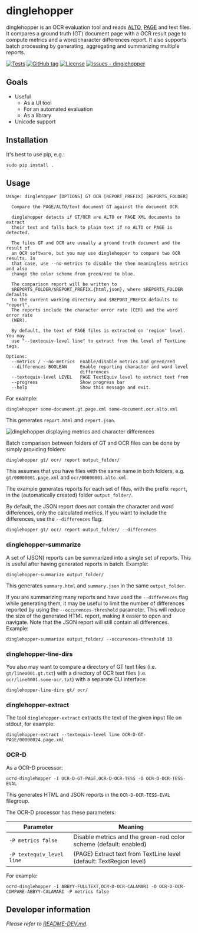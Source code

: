 dinglehopper
============

dinglehopper is an OCR evaluation tool and reads
[ALTO](https://github.com/altoxml),
[PAGE](https://github.com/PRImA-Research-Lab/PAGE-XML) and text files.  It
compares a ground truth (GT) document page with a OCR result page to compute
metrics and a word/character differences report. It also supports batch processing by 
generating, aggregating and summarizing multiple reports.

[![Tests](https://github.com/qurator-spk/dinglehopper/workflows/test/badge.svg)](https://github.com/qurator-spk/dinglehopper/actions?query=workflow:"test")
[![GitHub tag](https://img.shields.io/github/tag/qurator-spk/dinglehopper?include_prereleases=&sort=semver&color=blue)](https://github.com/qurator-spk/dinglehopper/releases/)
[![License](https://img.shields.io/badge/License-Apache-blue)](#license)
[![issues - dinglehopper](https://img.shields.io/github/issues/qurator-spk/dinglehopper)](https://github.com/qurator-spk/dinglehopper/issues)

Goals
-----
* Useful
  * As a UI tool
  * For an automated evaluation
  * As a library
* Unicode support

Installation
------------
It's best to use pip, e.g.:
~~~
sudo pip install .
~~~

Usage
-----
~~~
Usage: dinglehopper [OPTIONS] GT OCR [REPORT_PREFIX] [REPORTS_FOLDER]

  Compare the PAGE/ALTO/text document GT against the document OCR.

  dinglehopper detects if GT/OCR are ALTO or PAGE XML documents to extract
  their text and falls back to plain text if no ALTO or PAGE is detected.

  The files GT and OCR are usually a ground truth document and the result of
  an OCR software, but you may use dinglehopper to compare two OCR results. In
  that case, use --no-metrics to disable the then meaningless metrics and also
  change the color scheme from green/red to blue.

  The comparison report will be written to
  $REPORTS_FOLDER/$REPORT_PREFIX.{html,json}, where $REPORTS_FOLDER defaults
  to the current working directory and $REPORT_PREFIX defaults to "report".
  The reports include the character error rate (CER) and the word error rate
  (WER).

  By default, the text of PAGE files is extracted on 'region' level. You may
  use "--textequiv-level line" to extract from the level of TextLine tags.

Options:
  --metrics / --no-metrics  Enable/disable metrics and green/red
  --differences BOOLEAN     Enable reporting character and word level
                            differences
  --textequiv-level LEVEL   PAGE TextEquiv level to extract text from
  --progress                Show progress bar
  --help                    Show this message and exit.
~~~

For example:
~~~
dinglehopper some-document.gt.page.xml some-document.ocr.alto.xml
~~~
This generates `report.html` and `report.json`.

![dinglehopper displaying metrics and character differences](.screenshots/dinglehopper.png?raw=true)

Batch comparison between folders of GT and OCR files can be done by simply providing 
folders:
~~~
dinglehopper gt/ ocr/ report output_folder/
~~~
This assumes that you have files with the same name in both folders, e.g. 
`gt/00000001.page.xml` and `ocr/00000001.alto.xml`.

The example generates reports for each set of files, with the prefix `report`, in the 
(automatically created) folder `output_folder/`.

By default, the JSON report does not contain the character and word differences, only 
the calculated metrics. If you want to include the differences, use the 
`--differences` flag:

~~~
dinglehopper gt/ ocr/ report output_folder/ --differences
~~~

### dinglehopper-summarize
A set of (JSON) reports can be summarized into a single set of 
reports. This is useful after having generated reports in batch.
Example:
~~~
dinglehopper-summarize output_folder/
~~~
This generates `summary.html` and `summary.json` in the same `output_folder`.

If you are summarizing many reports and have used the `--differences` flag while
generating them, it may be useful to limit the number of differences reported by using
the `--occurences-threshold` parameter. This will reduce the size of the generated HTML 
report, making it easier to open and navigate. Note that the JSON report will still
contain all differences. Example:
~~~
dinglehopper-summarize output_folder/ --occurences-threshold 10
~~~

### dinglehopper-line-dirs
You also may want to compare a directory of GT text files (i.e. `gt/line0001.gt.txt`)
with a directory of OCR text files (i.e. `ocr/line0001.some-ocr.txt`) with a separate
CLI interface:

~~~
dinglehopper-line-dirs gt/ ocr/
~~~

### dinglehopper-extract
The tool `dinglehopper-extract` extracts the text of the given input file on
stdout, for example:

~~~
dinglehopper-extract --textequiv-level line OCR-D-GT-PAGE/00000024.page.xml
~~~

### OCR-D
As a OCR-D processor:
~~~
ocrd-dinglehopper -I OCR-D-GT-PAGE,OCR-D-OCR-TESS -O OCR-D-OCR-TESS-EVAL
~~~
This generates HTML and JSON reports in the `OCR-D-OCR-TESS-EVAL` filegroup.

The OCR-D processor has these parameters:

| Parameter                 | Meaning                                                             |
| ------------------------- | ------------------------------------------------------------------- |
| `-P metrics false`        | Disable metrics and the green-red color scheme (default: enabled)   |
| `-P textequiv_level line` | (PAGE) Extract text from TextLine level (default: TextRegion level) |

For example:
~~~
ocrd-dinglehopper -I ABBYY-FULLTEXT,OCR-D-OCR-CALAMARI -O OCR-D-OCR-COMPARE-ABBYY-CALAMARI -P metrics false
~~~

Developer information
---------------------
*Please refer to [README-DEV.md](README-DEV.md).*
